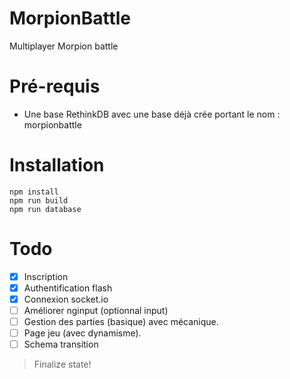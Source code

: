 # MorpionBattle

Multiplayer Morpion battle

# Pré-requis

- Une base RethinkDB avec une base déjà crée portant le nom : morpionbattle

# Installation

```
npm install
npm run build
npm run database
```

# Todo

- [x] Inscription
- [x] Authentification flash
- [x] Connexion socket.io
- [ ] Améliorer nginput (optionnal input)
- [ ] Gestion des parties (basique) avec mécanique.
- [ ] Page jeu (avec dynamisme).
- [ ] Schema transition

> Finalize state!

